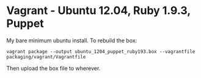 Vagrant - Ubuntu 12.04, Ruby 1.9.3, Puppet
==========================================

My bare minimum ubuntu install.  To rebuild the box:

    vagrant package --output ubuntu_1204_puppet_ruby193.box --vagrantfile packaging/vagrant/Vagrantfile

Then upload the box file to wherever.
